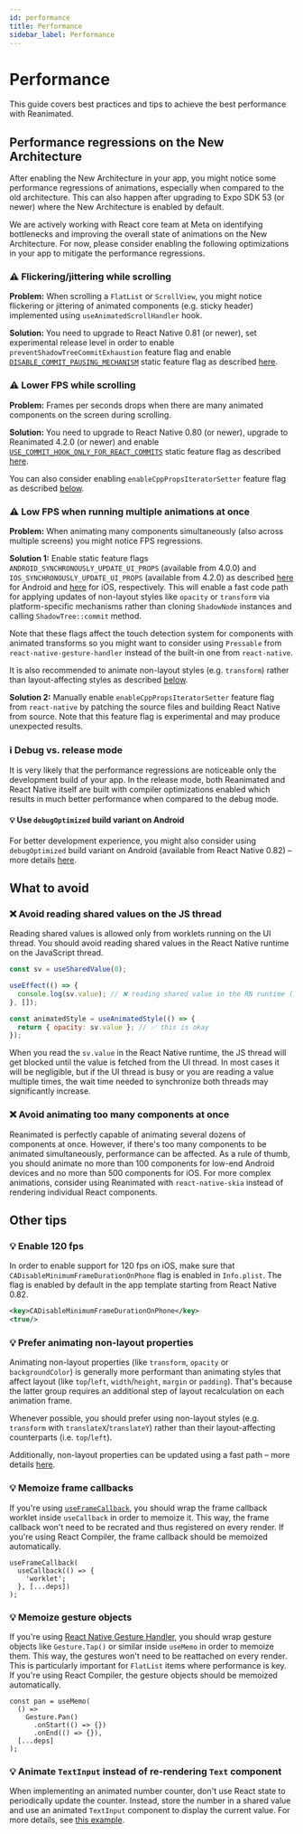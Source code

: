 ```yaml
---
id: performance
title: Performance
sidebar_label: Performance
---
```


# Performance

This guide covers best practices and tips to achieve the best performance with Reanimated.

## Performance regressions on the New Architecture

After enabling the New Architecture in your app, you might notice some performance regressions of animations, especially when compared to the old architecture. This can also happen after upgrading to Expo SDK 53 (or newer) where the New Architecture is enabled by default.

We are actively working with React core team at Meta on identifying bottlenecks and improving the overall state of animations on the New Architecture. For now, please consider enabling the following optimizations in your app to mitigate the performance regressions.

### ⚠️ Flickering/jittering while scrolling

**Problem:** When scrolling a `FlatList` or `ScrollView`, you might notice flickering or jittering of animated components (e.g. sticky header) implemented using `useAnimatedScrollHandler` hook.

**Solution:** You need to upgrade to React Native 0.81 (or newer), set experimental release level in order to enable `preventShadowTreeCommitExhaustion` feature flag and enable [`DISABLE_COMMIT_PAUSING_MECHANISM`](./feature-flags#disable_commit_pausing_mechanism) static feature flag as described [here](./feature-flags#disable_commit_pausing_mechanism).

### ⚠️ Lower FPS while scrolling

**Problem:** Frames per seconds drops when there are many animated components on the screen during scrolling.

**Solution:** You need to upgrade to React Native 0.80 (or newer), upgrade to Reanimated 4.2.0 (or newer) and enable [`USE_COMMIT_HOOK_ONLY_FOR_REACT_COMMITS`](./feature-flags#use_commit_hook_only_for_react_commits) static feature flag as described [here](./feature-flags#use_commit_hook_only_for_react_commits).

You can also consider enabling `enableCppPropsIteratorSetter` feature flag as described [below](#️-low-fps-when-running-multiple-animations-at-once).

### ⚠️ Low FPS when running multiple animations at once

**Problem:** When animating many components simultaneously (also across multiple screens) you might notice FPS regressions.

**Solution 1:** Enable static feature flags `ANDROID_SYNCHRONOUSLY_UPDATE_UI_PROPS` (available from 4.0.0) and `IOS_SYNCHRONOUSLY_UPDATE_UI_PROPS` (available from 4.2.0) as described [here](./feature-flags#android_synchronously_update_ui_props) for Android and [here](./feature-flags#ios_synchronously_update_ui_props) for iOS, respectively. This will enable a fast code path for applying updates of non-layout styles like `opacity` or `transform` via platform-specific mechanisms rather than cloning `ShadowNode` instances and calling `ShadowTree::commit` method.

Note that these flags affect the touch detection system for components with animated transforms so you might want to consider using `Pressable` from `react-native-gesture-handler` instead of the built-in one from `react-native`.

It is also recommended to animate non-layout styles (e.g. `transform`) rather than layout-affecting styles as described [below](#-prefer-animating-non-layout-properties).

**Solution 2:** Manually enable `enableCppPropsIteratorSetter` feature flag from `react-native` by patching the source files and building React Native from source. Note that this feature flag is experimental and may produce unexpected results.

### ℹ️ Debug vs. release mode

It is very likely that the performance regressions are noticeable only the development build of your app. In the release mode, both Reanimated and React Native itself are built with compiler optimizations enabled which results in much better performance when compared to the debug mode.

#### 💡 Use `debugOptimized` build variant on Android

For better development experience, you might also consider using `debugOptimized` build variant on Android (available from React Native 0.82) – more details [here](https://reactnative.dev/blog/2025/10/08/react-native-0.82#optimized-debug-build-type-for-android).

## What to avoid

### ❌ Avoid reading shared values on the JS thread

Reading shared values is allowed only from worklets running on the UI thread. You should avoid reading shared values in the React Native runtime on the JavaScript thread.

```js
const sv = useSharedValue(0);

useEffect(() => {
  console.log(sv.value); // ❌ reading shared value in the RN runtime (not recommended)
}, []);

const animatedStyle = useAnimatedStyle(() => {
  return { opacity: sv.value }; // ✅ this is okay
});
```

When you read the `sv.value` in the React Native runtime, the JS thread will get blocked until the value is fetched from the UI thread. In most cases it will be negligible, but if the UI thread is busy or you are reading a value multiple times, the wait time needed to synchronize both threads may significantly increase.

### ❌ Avoid animating too many components at once

Reanimated is perfectly capable of animating several dozens of components at once. However, if there's too many components to be animated simultaneously, performance can be affected. As a rule of thumb, you should animate no more than 100 components for low-end Android devices and no more than 500 components for iOS. For more complex animations, consider using Reanimated with `react-native-skia` instead of rendering individual React components.

## Other tips

### 💡 Enable 120 fps

In order to enable support for 120 fps on iOS, make sure that `CADisableMinimumFrameDurationOnPhone` flag is enabled in `Info.plist`. The flag is enabled by default in the app template starting from React Native 0.82.

```xml
<key>CADisableMinimumFrameDurationOnPhone</key>
<true/>
```

### 💡 Prefer animating non-layout properties

Animating non-layout properties (like `transform`, `opacity` or `backgroundColor`) is generally more performant than animating styles that affect layout (like `top`/`left`, `width`/`height`, `margin` or `padding`). That's because the latter group requires an additional step of layout recalculation on each animation frame.

Whenever possible, you should prefer using non-layout styles (e.g. `transform` with `translateX`/`translateY`) rather than their layout-affecting counterparts (i.e. `top`/`left`).

Additionally, non-layout properties can be updated using a fast path – more details [here](./feature-flags#android_synchronously_update_ui_props).

### 💡 Memoize frame callbacks

If you're using [`useFrameCallback`](../advanced/useFrameCallback), you should wrap the frame callback worklet inside `useCallback` in order to memoize it. This way, the frame callback won't need to be recrated and thus registered on every render. If you're using React Compiler, the frame callback should be memoized automatically.

```tsx
useFrameCallback(
  useCallback(() => {
    'worklet';
  }, [...deps])
);
```

### 💡 Memoize gesture objects

If you're using [React Native Gesture Handler](https://docs.swmansion.com/react-native-gesture-handler/), you should wrap gesture objects like `Gesture.Tap()` or similar inside `useMemo` in order to memoize them. This way, the gestures won't need to be reattached on every render. This is particularly important for `FlatList` items where performance is key. If you're using React Compiler, the gesture objects should be memoized automatically.

```tsx
const pan = useMemo(
  () =>
    Gesture.Pan()
      .onStart(() => {})
      .onEnd(() => {}),
  [...deps]
);
```

### 💡 Animate `TextInput` instead of re-rendering `Text` component

When implementing an animated number counter, don't use React state to periodically update the counter. Instead, store the number in a shared value and use an animated `TextInput` component to display the current value. For more details, see [this example](https://github.com/software-mansion/react-native-reanimated/blob/main/apps/common-app/src/apps/reanimated/examples/CounterExample.tsx).

```

```
